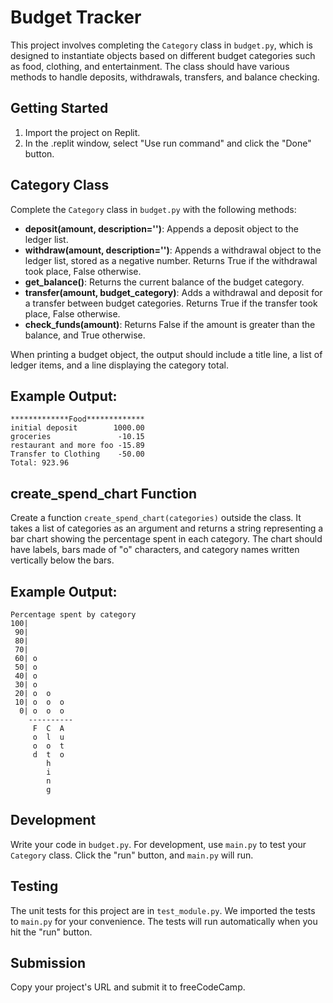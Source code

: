 # Budget Tracker

This project involves completing the `Category` class in `budget.py`, which is designed to instantiate objects based on different budget categories such as food, clothing, and entertainment. The class should have various methods to handle deposits, withdrawals, transfers, and balance checking.

## Getting Started

1. Import the project on Replit.
2. In the .replit window, select "Use run command" and click the "Done" button.

## Category Class

Complete the `Category` class in `budget.py` with the following methods:

- **deposit(amount, description='')**: Appends a deposit object to the ledger list.
- **withdraw(amount, description='')**: Appends a withdrawal object to the ledger list, stored as a negative number. Returns True if the withdrawal took place, False otherwise.
- **get_balance()**: Returns the current balance of the budget category.
- **transfer(amount, budget_category)**: Adds a withdrawal and deposit for a transfer between budget categories. Returns True if the transfer took place, False otherwise.
- **check_funds(amount)**: Returns False if the amount is greater than the balance, and True otherwise.

When printing a budget object, the output should include a title line, a list of ledger items, and a line displaying the category total.

## Example Output:

```
*************Food*************
initial deposit        1000.00
groceries               -10.15
restaurant and more foo -15.89
Transfer to Clothing    -50.00
Total: 923.96
```

## create_spend_chart Function

Create a function `create_spend_chart(categories)` outside the class. It takes a list of categories as an argument and returns a string representing a bar chart showing the percentage spent in each category. The chart should have labels, bars made of "o" characters, and category names written vertically below the bars.

## Example Output:

```
Percentage spent by category
100|          
 90|          
 80|          
 70|          
 60| o        
 50| o        
 40| o        
 30| o        
 20| o  o     
 10| o  o  o  
  0| o  o  o  
    ----------
     F  C  A  
     o  l  u  
     o  o  t  
     d  t  o  
        h     
        i     
        n     
        g     
```

## Development

Write your code in `budget.py`. For development, use `main.py` to test your `Category` class. Click the "run" button, and `main.py` will run.

## Testing

The unit tests for this project are in `test_module.py`. We imported the tests to `main.py` for your convenience. The tests will run automatically when you hit the "run" button.

## Submission

Copy your project's URL and submit it to freeCodeCamp.